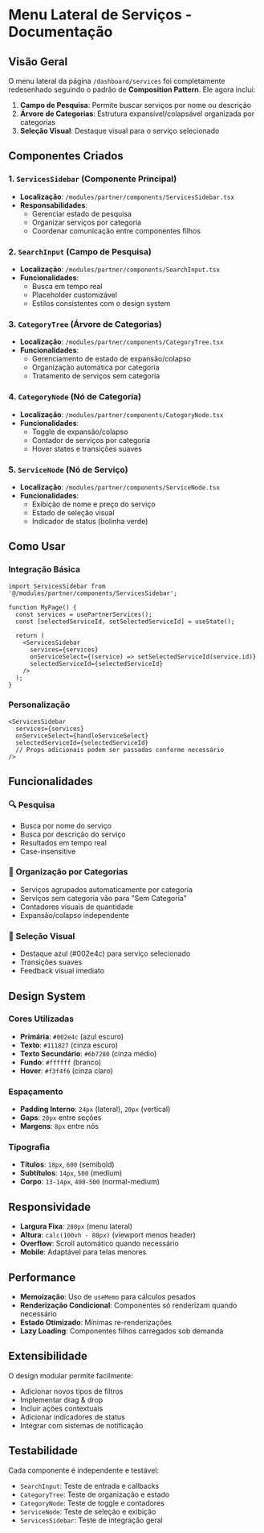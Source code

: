 # Menu Lateral de Serviços - Documentação

## Visão Geral

O menu lateral da página `/dashboard/services` foi completamente redesenhado seguindo o padrão de **Composition Pattern**. Ele agora inclui:

1. **Campo de Pesquisa**: Permite buscar serviços por nome ou descrição
2. **Árvore de Categorias**: Estrutura expansível/colapsável organizada por categorias
3. **Seleção Visual**: Destaque visual para o serviço selecionado

## Componentes Criados

### 1. `ServicesSidebar` (Componente Principal)
- **Localização**: `/modules/partner/components/ServicesSidebar.tsx`
- **Responsabilidades**:
  - Gerenciar estado de pesquisa
  - Organizar serviços por categoria
  - Coordenar comunicação entre componentes filhos

### 2. `SearchInput` (Campo de Pesquisa)
- **Localização**: `/modules/partner/components/SearchInput.tsx`
- **Funcionalidades**:
  - Busca em tempo real
  - Placeholder customizável
  - Estilos consistentes com o design system

### 3. `CategoryTree` (Árvore de Categorias)
- **Localização**: `/modules/partner/components/CategoryTree.tsx`
- **Funcionalidades**:
  - Gerenciamento de estado de expansão/colapso
  - Organização automática por categoria
  - Tratamento de serviços sem categoria

### 4. `CategoryNode` (Nó de Categoria)
- **Localização**: `/modules/partner/components/CategoryNode.tsx`
- **Funcionalidades**:
  - Toggle de expansão/colapso
  - Contador de serviços por categoria
  - Hover states e transições suaves

### 5. `ServiceNode` (Nó de Serviço)
- **Localização**: `/modules/partner/components/ServiceNode.tsx`
- **Funcionalidades**:
  - Exibição de nome e preço do serviço
  - Estado de seleção visual
  - Indicador de status (bolinha verde)

## Como Usar

### Integração Básica

```tsx
import ServicesSidebar from '@/modules/partner/components/ServicesSidebar';

function MyPage() {
  const services = usePartnerServices();
  const [selectedServiceId, setSelectedServiceId] = useState();

  return (
    <ServicesSidebar
      services={services}
      onServiceSelect={(service) => setSelectedServiceId(service.id)}
      selectedServiceId={selectedServiceId}
    />
  );
}
```

### Personalização

```tsx
<ServicesSidebar
  services={services}
  onServiceSelect={handleServiceSelect}
  selectedServiceId={selectedServiceId}
  // Props adicionais podem ser passadas conforme necessário
/>
```

## Funcionalidades

### 🔍 Pesquisa
- Busca por nome do serviço
- Busca por descrição do serviço
- Resultados em tempo real
- Case-insensitive

### 📁 Organização por Categorias
- Serviços agrupados automaticamente por categoria
- Serviços sem categoria vão para "Sem Categoria"
- Contadores visuais de quantidade
- Expansão/colapso independente

### 🎯 Seleção Visual
- Destaque azul (#002e4c) para serviço selecionado
- Transições suaves
- Feedback visual imediato

## Design System

### Cores Utilizadas
- **Primária**: `#002e4c` (azul escuro)
- **Texto**: `#111827` (cinza escuro)
- **Texto Secundário**: `#6b7280` (cinza médio)
- **Fundo**: `#ffffff` (branco)
- **Hover**: `#f3f4f6` (cinza claro)

### Espaçamento
- **Padding Interno**: `24px` (lateral), `20px` (vertical)
- **Gaps**: `20px` entre seções
- **Margens**: `8px` entre nós

### Tipografia
- **Títulos**: `18px`, `600` (semibold)
- **Subtítulos**: `14px`, `500` (medium)
- **Corpo**: `13-14px`, `400-500` (normal-medium)

## Responsividade

- **Largura Fixa**: `280px` (menu lateral)
- **Altura**: `calc(100vh - 80px)` (viewport menos header)
- **Overflow**: Scroll automático quando necessário
- **Mobile**: Adaptável para telas menores

## Performance

- **Memoização**: Uso de `useMemo` para cálculos pesados
- **Renderização Condicional**: Componentes só renderizam quando necessário
- **Estado Otimizado**: Mínimas re-renderizações
- **Lazy Loading**: Componentes filhos carregados sob demanda

## Extensibilidade

O design modular permite facilmente:
- Adicionar novos tipos de filtros
- Implementar drag & drop
- Incluir ações contextuais
- Adicionar indicadores de status
- Integrar com sistemas de notificação

## Testabilidade

Cada componente é independente e testável:
- `SearchInput`: Teste de entrada e callbacks
- `CategoryTree`: Teste de organização e estado
- `CategoryNode`: Teste de toggle e contadores
- `ServiceNode`: Teste de seleção e exibição
- `ServicesSidebar`: Teste de integração geral
